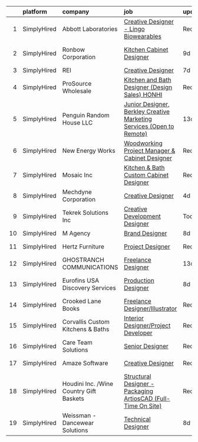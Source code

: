 

|    | platform    | company                                 | job                                                                                                                                                                                 | update_time   | location                   |
|---:|:------------|:----------------------------------------|:------------------------------------------------------------------------------------------------------------------------------------------------------------------------------------|:--------------|:---------------------------|
|  1 | SimplyHired | Abbott Laboratories                     | [Creative Designer - Lingo Biowearables](https://www.simplyhired.com/job/hYlYE9nCEdqPA7gegnvIiO2tQz03hFgzeK6pG_5jFy1lez2mkvqrbA?q=creative+designer)                                | Recently      | Alameda, CA                |
|  2 | SimplyHired | Ronbow Corporation                      | [Kitchen Cabinet Designer](https://www.simplyhired.com/job/5uK6wyuFoMRT-OfW-y7wavCVO_U1_urhB7nfJl_e7QNJJhcCCJNJjQ?q=creative+designer)                                              | 9d            | Cupertino, CA +4 locations |
|  3 | SimplyHired | REI                                     | [Creative Designer](https://www.simplyhired.com/job/E0RnM6R1szEufbIS94qK1yYeBw83bfhAjjTGmcCbVaB3CFgexcG1Kg?q=creative+designer)                                                     | 7d            | Seattle, WA                |
|  4 | SimplyHired | ProSource Wholesale                     | [Kitchen and Bath Designer (Design Sales) HONHI](https://www.simplyhired.com/job/ftBA5Zj1VNTkc9LiGmtximyLDf1IFA7n78nglXxljCuqc-AFnyClNg?q=creative+designer)                        | Recently      | Honolulu, HI               |
|  5 | SimplyHired | Penguin Random House LLC                | [Junior Designer, Berkley Creative Marketing Services (Open to Remote)](https://www.simplyhired.com/job/ggh2ZIcbxjW6uByW0YkFHLgEzcD_4Ge22lg5QIE4farPWJygz450nA?q=creative+designer) | 13d           | New York, NY               |
|  6 | SimplyHired | New Energy Works                        | [Woodworking Project Manager & Cabinet Designer](https://www.simplyhired.com/job/PAiagECXAXPQkgUFOdoFxsRLpZuZVaHyraFeM6Yy8igAaUBOxOAIrg?q=creative+designer)                        | Recently      | Farmington, NY             |
|  7 | SimplyHired | Mosaic Inc                              | [Kitchen & Bath Custom Cabinet Designer](https://www.simplyhired.com/job/-R-jkm-DU7WdAWRnIfnH7Gioyh7Tl_hfbpcCfmmRUEiKkVbUTS9jig?q=creative+designer)                                | Recently      | Merrifield, VA             |
|  8 | SimplyHired | Mechdyne Corporation                    | [Creative Designer](https://www.simplyhired.com/job/G81PEBZpeFCBurhUxes4ItKJ_FusMi3_7rsLkXtZWKIPbsBdBZxNrQ?q=creative+designer)                                                     | 4d            | Mountain View, CA          |
|  9 | SimplyHired | Tekrek Solutions Inc                    | [Creative Development Designer](https://www.simplyhired.com/job/oC2RnKnCYp-Dt7c9Qb0KrGPisHDr96uifVAKVHXddvU-7A-u3fLAVQ?q=creative+designer)                                         | Today         | Remote                     |
| 10 | SimplyHired | M Agency                                | [Brand Designer](https://www.simplyhired.com/job/wqYOILX9BGOyEydId6lAkAO4ExUMSNp9eiv1UV1BIkLRM2vEcRnbDw?q=creative+designer)                                                        | 8d            | Remote                     |
| 11 | SimplyHired | Hertz Furniture                         | [Project Designer](https://www.simplyhired.com/job/6pktbUtnLUfUTxWLGDJQ5qM-pJluNPHhDcpV7xpdmvS14eR5848-HA?q=creative+designer)                                                      | Recently      | Charlotte, NC              |
| 12 | SimplyHired | GHOSTRANCH COMMUNICATIONS               | [Freelance Designer](https://www.simplyhired.com/job/5m8fuDqFeopo6nBClnV9OKXTSJmJw9SY--EX6cbi5HzXYrXjJ7vVwA?q=creative+designer)                                                    | 13d           | Remote                     |
| 13 | SimplyHired | Eurofins USA Discovery Services         | [Production Designer](https://www.simplyhired.com/job/tJdmStON5I-PqHoN4cYz6Zzgt99BZqevHfU3hs5UCNLtZmii2vU3Jg?q=creative+designer)                                                   | 8d            | Fremont, CA +1 location    |
| 14 | SimplyHired | Crooked Lane Books                      | [Freelance Designer/Illustrator](https://www.simplyhired.com/job/UhExaaYu1t4V71-D418Rl8bP7ITf3P-8-IaObyNXzN5HjI7MoCcq4w?q=creative+designer)                                        | Recently      | Remote                     |
| 15 | SimplyHired | Corvallis Custom Kitchens & Baths       | [Interior Designer/Project Developer](https://www.simplyhired.com/job/LDy-ywPUtyfHmIDUikyJmOxvEtNm_dkM_FqHoM-413tqOUbWL4bP9w?q=creative+designer)                                   | Recently      | Corvallis, OR              |
| 16 | SimplyHired | Care Team Solutions                     | [Senior Designer](https://www.simplyhired.com/job/PWc9hU2sxkRaI6JYOYdpnHfQ-F7PYVAhh5NlPKE2BKCQ8nLPcwDEfg?q=creative+designer)                                                       | Recently      | Buffalo, NY                |
| 17 | SimplyHired | Amaze Software                          | [Creative Designer](https://www.simplyhired.com/job/jHINZWkFDWGPv5DVwnLCsgXd2Dj4sIF7RdjMDZVbSaVv59aNoaTVHw?q=creative+designer)                                                     | Recently      | Costa Mesa, CA             |
| 18 | SimplyHired | Houdini Inc. /Wine Country Gift Baskets | [Structural Designer - Packaging ArtiosCAD (Full-Time On Site)](https://www.simplyhired.com/job/Q6azqATUdc5J94BxCg9r8Yck-tn46QmGv0bGDpJO4ToIASg9mdzmSg?q=creative+designer)         | Recently      | Fullerton, CA              |
| 19 | SimplyHired | Weissman - Dancewear Solutions          | [Technical Designer](https://www.simplyhired.com/job/-WlrExIwz0fN_7GPwDXzeHZTjE1zpGAatQhb-bViXC2PFDUCUOmtbg?q=creative+designer)                                                    | 8d            | St. Louis, MO              |